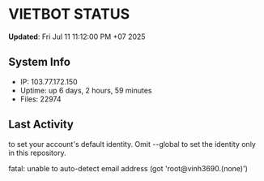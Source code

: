 # VIETBOT STATUS
**Updated**: Fri Jul 11 11:12:00 PM +07 2025

## System Info
- IP: 103.77.172.150
- Uptime: up 6 days, 2 hours, 59 minutes
- Files: 22974

## Last Activity

to set your account's default identity.
Omit --global to set the identity only in this repository.

fatal: unable to auto-detect email address (got 'root@vinh3690.(none)')
